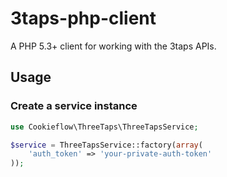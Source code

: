 3taps-php-client
================

A PHP 5.3+ client for working with the 3taps APIs.

## Usage

### Create a service instance

```php
use Cookieflow\ThreeTaps\ThreeTapsService;

$service = ThreeTapsService::factory(array(
	'auth_token' => 'your-private-auth-token'
));
```





